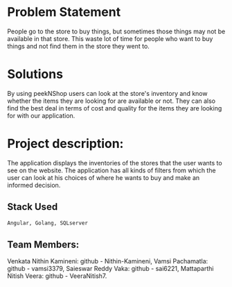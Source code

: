 # Problem Statement

People go to the store to buy things, but sometimes those things may not be available in that store. This waste lot of time for people who want to buy things and not find them in the store they went to.

# Solutions

By using peekNShop users can look at the store's inventory and know whether the items they are looking for are available or not. They can also find the best deal in terms of cost and quality for the items they are looking for with our application.

# Project description:
The application displays the inventories of the stores that the user wants to see on the website. The application has all kinds of filters from which the user can look at his choices of where he wants to buy and make an informed decision.

## Stack Used

```bash
Angular, Golang, SQLserver
```

## Team Members:
Venkata Nithin Kamineni: github - Nithin-Kamineni, 
Vamsi Pachamatla: github - vamsi3379, 
Saieswar Reddy Vaka: github - sai6221,
Mattaparthi Nitish Veera: github - VeeraNitish7.
